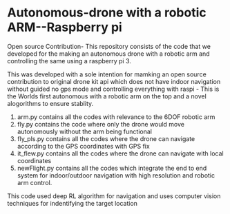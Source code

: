 # Autonomous-drone with a robotic ARM--Raspberry pi

Open source Contribution- This repository consists of the code that we developed for the making an autonomous drone with a robotic arm and controlling the same using a raspberry pi 3.

This was developed with a sole intention for mamking an open source contribution to original drone kit api which does not have indoor navigation without guided no gps mode and controlling everything with raspi - This is the Worlds first autonomous with a robotic arm on the top and a novel alogorithms to ensure stablity. 

1. arm.py contains all the codes with relevance to the 6DOF robotic arm 
2. fly.py contains the code where only the drone would move autonomously without the arm being functional
3. fly_pls.py contains all the codes where the drone can navigate according to the GPS coordinates with GPS fix
4. it_flew.py contains all the codes where the drone can navigate with local coordinates 
5. newFlight.py contains all the codes which integrate the end to end system for indoor/outdoor navigation with high resolution and robotic arm control. 

This code used deep RL algorithm for navigation and uses computer vision techniques for indentifying the target location


